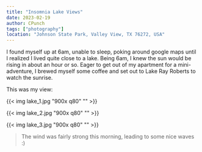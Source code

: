 ```yaml
---
title: "Insomnia Lake Views"
date: 2023-02-19
author: CPunch
tags: ["photography"]
location: "Johnson State Park, Valley View, TX 76272, USA"
---
```


I found myself up at 6am, unable to sleep,  poking around google maps until I realized I lived quite close to a lake. Being 6am, I knew the sun would be rising in about an hour or so. Eager to get out of my apartment for a mini-adventure, I brewed myself some coffee and set out to Lake Ray Roberts to watch the sunrise.

This was my view:

{{< img lake_1.jpg "900x q80" "" >}}

{{< img lake_2.jpg "900x q80" "" >}}

{{< img lake_3.jpg "900x q80" "" >}}
> The wind was fairly strong this morning, leading to some nice waves :)
